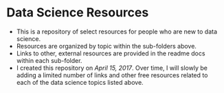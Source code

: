 # Data Science Resources

- This is a repository of select resources for people who are new to data science.
- Resources are organized by topic within the sub-folders above. 
- Links to other, external resources are provided in the readme docs within each sub-folder.
- I created this repository on _April 15, 2017_. Over time, I will slowly be adding a limited number of links and other free resources related to each of the data science topics listed above.
